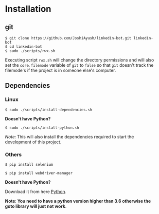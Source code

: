 # Installation

## git

```shell
$ git clone https://github.com/JoshiAyush/linkedin-bot.git linkedin-bot
$ cd linkedin-bot
$ sudo ./scripts/rwx.sh
```

Executing script `rwx.sh` will change the directory permissions and will also set the `core.filemode` variable of `git` to `false` so that `git` doesn't track the filemode's if the project is in someone else's computer.

## Dependencies

### Linux

```shell
$ sudo ./scripts/install-dependencies.sh
```

**Doesn't have Python?**

```shell
$ sudo ./scripts/install-python.sh
```

_Note:_ This will also install the dependencies required to start the development of this project.

### Others

```shell
$ pip install selenium

$ pip install webdriver-manager
```

**Doesn't have Python?**

Download it from here [Python][_python].

**Note: You need to have a python version higher than 3.6 otherwise the goto library will just not work.**

<!-- Definitions -->

[_python]: https://www.python.org/downloads/
